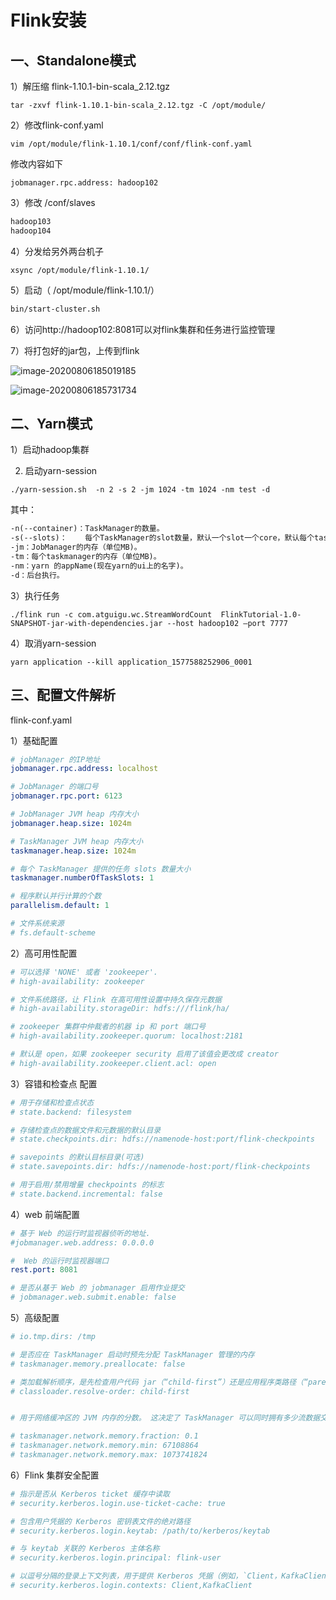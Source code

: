 # Flink安装

## 一、Standalone模式

1）解压缩  flink-1.10.1-bin-scala_2.12.tgz

```shell
tar -zxvf flink-1.10.1-bin-scala_2.12.tgz -C /opt/module/
```

2）修改flink-conf.yaml

```shell
vim /opt/module/flink-1.10.1/conf/conf/flink-conf.yaml
```

修改内容如下

```
jobmanager.rpc.address: hadoop102
```

3）修改 /conf/slaves

```txt
hadoop103
hadoop104
```

4）分发给另外两台机子

```shell
xsync /opt/module/flink-1.10.1/
```

5）启动（ /opt/module/flink-1.10.1/）

```txt
bin/start-cluster.sh
```

6）访问http://hadoop102:8081可以对flink集群和任务进行监控管理

7）将打包好的jar包，上传到flink

![image-20200806185019185](https://gitee.com/wangzj6666666/bigdata-img/raw/master/flink/image-20200806185019185.png)



![image-20200806185731734](https://gitee.com/wangzj6666666/bigdata-img/raw/master/flink/image-20200806185731734.png)



## 二、Yarn模式

1）启动hadoop集群

2)  启动yarn-session

```shell
./yarn-session.sh  -n 2 -s 2 -jm 1024 -tm 1024 -nm test -d  
```

其中：

```txt
-n(--container)：TaskManager的数量。
-s(--slots)：	每个TaskManager的slot数量，默认一个slot一个core，默认每个taskmanager的slot的个数为1，有时可以多一些taskmanager，做冗余。
-jm：JobManager的内存（单位MB)。
-tm：每个taskmanager的内存（单位MB)。
-nm：yarn 的appName(现在yarn的ui上的名字)。 
-d：后台执行。
```

3）执行任务

```
./flink run -c com.atguigu.wc.StreamWordCount  FlinkTutorial-1.0-SNAPSHOT-jar-with-dependencies.jar --host hadoop102 –port 7777
```

4）取消yarn-session

```shell
yarn application --kill application_1577588252906_0001
```



## 三、配置文件解析

flink-conf.yaml

1）基础配置

```yaml
# jobManager 的IP地址
jobmanager.rpc.address: localhost

# JobManager 的端口号
jobmanager.rpc.port: 6123

# JobManager JVM heap 内存大小
jobmanager.heap.size: 1024m

# TaskManager JVM heap 内存大小
taskmanager.heap.size: 1024m

# 每个 TaskManager 提供的任务 slots 数量大小
taskmanager.numberOfTaskSlots: 1

# 程序默认并行计算的个数
parallelism.default: 1

# 文件系统来源
# fs.default-scheme
```

2）高可用性配置

```yaml
# 可以选择 'NONE' 或者 'zookeeper'.
# high-availability: zookeeper

# 文件系统路径，让 Flink 在高可用性设置中持久保存元数据
# high-availability.storageDir: hdfs:///flink/ha/

# zookeeper 集群中仲裁者的机器 ip 和 port 端口号
# high-availability.zookeeper.quorum: localhost:2181

# 默认是 open，如果 zookeeper security 启用了该值会更改成 creator
# high-availability.zookeeper.client.acl: open
```

3）容错和检查点 配置

```yaml
# 用于存储和检查点状态
# state.backend: filesystem

# 存储检查点的数据文件和元数据的默认目录
# state.checkpoints.dir: hdfs://namenode-host:port/flink-checkpoints

# savepoints 的默认目标目录(可选)
# state.savepoints.dir: hdfs://namenode-host:port/flink-checkpoints

# 用于启用/禁用增量 checkpoints 的标志
# state.backend.incremental: false
```

4）web 前端配置

```yaml
# 基于 Web 的运行时监视器侦听的地址.
#jobmanager.web.address: 0.0.0.0

#  Web 的运行时监视器端口
rest.port: 8081

# 是否从基于 Web 的 jobmanager 启用作业提交
# jobmanager.web.submit.enable: false
```

5）高级配置

```yaml
# io.tmp.dirs: /tmp

# 是否应在 TaskManager 启动时预先分配 TaskManager 管理的内存
# taskmanager.memory.preallocate: false

# 类加载解析顺序，是先检查用户代码 jar（“child-first”）还是应用程序类路径（“parent-first”）。 默认设置指示首先从用户代码 jar 加载类
# classloader.resolve-order: child-first


# 用于网络缓冲区的 JVM 内存的分数。 这决定了 TaskManager 可以同时拥有多少流数据交换通道以及通道缓冲的程度。 如果作业被拒绝或者您收到系统没有足够缓冲区的警告，请增加此值或下面的最小/最大值。 另请注意，“taskmanager.network.memory.min”和“taskmanager.network.memory.max”可能会覆盖此分数

# taskmanager.network.memory.fraction: 0.1
# taskmanager.network.memory.min: 67108864
# taskmanager.network.memory.max: 1073741824
```

6）Flink 集群安全配置

```yaml
# 指示是否从 Kerberos ticket 缓存中读取
# security.kerberos.login.use-ticket-cache: true

# 包含用户凭据的 Kerberos 密钥表文件的绝对路径
# security.kerberos.login.keytab: /path/to/kerberos/keytab

# 与 keytab 关联的 Kerberos 主体名称
# security.kerberos.login.principal: flink-user

# 以逗号分隔的登录上下文列表，用于提供 Kerberos 凭据（例如，`Client，KafkaClient`使用凭证进行 ZooKeeper 身份验证和 Kafka 身份验证）
# security.kerberos.login.contexts: Client,KafkaClient
```

